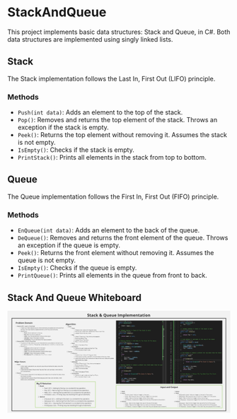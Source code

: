 ﻿# StackAndQueue

This project implements basic data structures: Stack and Queue, in C#. Both data structures are implemented using singly linked lists.

## Stack

The Stack implementation follows the Last In, First Out (LIFO) principle.

### Methods

- `Push(int data)`: Adds an element to the top of the stack.
- `Pop()`: Removes and returns the top element of the stack. Throws an exception if the stack is empty.
- `Peek()`: Returns the top element without removing it. Assumes the stack is not empty.
- `IsEmpty()`: Checks if the stack is empty.
- `PrintStack()`: Prints all elements in the stack from top to bottom.

## Queue

The Queue implementation follows the First In, First Out (FIFO) principle.

### Methods

- `EnQueue(int data)`: Adds an element to the back of the queue.
- `DeQueue()`: Removes and returns the front element of the queue. Throws an exception if the queue is empty.
- `Peek()`: Returns the front element without removing it. Assumes the queue is not empty.
- `IsEmpty()`: Checks if the queue is empty.
- `PrintQueue()`: Prints all elements in the queue from front to back.


## Stack And Queue Whiteboard
![**Challenge Whiteboard**](https://github.com/AyaAl-wahidi/Challenges-and-data-structures/blob/main/Data%20Structures/StackAndQueue/StackAndQueue/StackAndQueue/Assests/StackAndQueue-WB.jpg)
